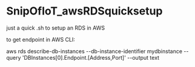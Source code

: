 # SnipOfIoT_awsRDSquicksetup
just a quick .sh to setup an RDS in AWS


to get endpoint in AWS CLI:

aws rds describe-db-instances --db-instance-identifier mydbinstance --query 'DBInstances[0].Endpoint.[Address,Port]' --output text

